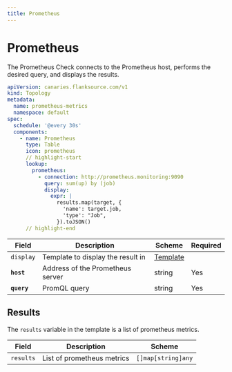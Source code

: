 ```yaml
---
title: Prometheus
---
```


# <Icon name="prometheus" /> Prometheus

The Prometheus Check connects to the Prometheus host, performs the desired query, and displays the results.

```yaml title="prometheus-check.yml"
apiVersion: canaries.flanksource.com/v1
kind: Topology
metadata:
  name: prometheus-metrics
  namespace: default
spec:
  schedule: '@every 30s'
  components:
    - name: Prometheus
      type: Table
      icon: prometheus
      // highlight-start
      lookup:
        prometheus:
          - connection: http://prometheus.monitoring:9090
            query: sum(up) by (job)
            display:
              expr: |
                results.map(target, {
                  'name': target.job,
                  'type': "Job",
                }).toJSON()
      // highlight-end
```

| Field       | Description                       | Scheme                                          | Required |
| ----------- | --------------------------------- | ----------------------------------------------- | -------- |
| `display`   | Template to display the result in | [Template](/guide/topology/concepts/templating) |          |
| **`host`**  | Address of the Prometheus server  | string                                          | Yes      |
| **`query`** | PromQL query                      | string                                          | Yes      |

## Results

The `results` variable in the template is a list of prometheus metrics.

| Field     | Description                | Scheme             |
| --------- | -------------------------- | ------------------ |
| `results` | List of prometheus metrics | `[]map[string]any` |
